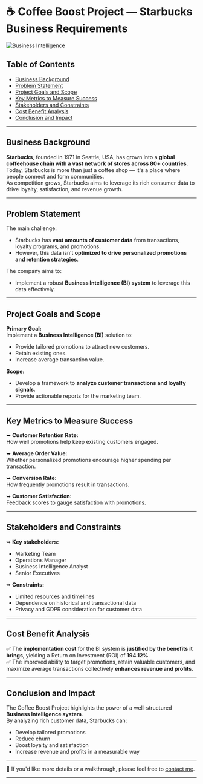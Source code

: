 # ☕ Coffee Boost Project — Starbucks Business Requirements

![Business Intelligence](https://img.shields.io/badge/Business-Intelligence-brightgreen)

##  Table of Contents
- [Business Background](#business-background)
- [Problem Statement](#problem-statement)
- [Project Goals and Scope](#project-goals-and-scope)
- [Key Metrics to Measure Success](#key-metrics-to-measure-success)
- [Stakeholders and Constraints](#stakeholders-and-constraints)
- [Cost Benefit Analysis](#cost-benefit-analysis)
- [Conclusion and Impact](#conclusion-and-impact)

---

##  Business Background

**Starbucks**, founded in 1971 in Seattle, USA, has grown into a **global coffeehouse chain with a vast network of stores across 80+ countries**.  
Today, Starbucks is more than just a coffee shop — it's a place where people connect and form communities.  
As competition grows, Starbucks aims to leverage its rich consumer data to drive loyalty, satisfaction, and revenue growth.

---

##  Problem Statement

The main challenge:
- Starbucks has **vast amounts of customer data** from transactions, loyalty programs, and promotions.
- However, this data isn’t **optimized to drive personalized promotions and retention strategies**.
  
The company aims to:
- Implement a robust **Business Intelligence (BI) system** to leverage this data effectively.

---

##  Project Goals and Scope

 **Primary Goal:**  
Implement a **Business Intelligence (BI)** solution to:
- Provide tailored promotions to attract new customers.
- Retain existing ones.
- Increase average transaction value.

 **Scope:**  
- Develop a framework to **analyze customer transactions and loyalty signals**.
- Provide actionable reports for the marketing team.

---

##  Key Metrics to Measure Success

➥ **Customer Retention Rate:**  
How well promotions help keep existing customers engaged.

➥ **Average Order Value:**  
Whether personalized promotions encourage higher spending per transaction.

➥ **Conversion Rate:**  
How frequently promotions result in transactions.

➥ **Customer Satisfaction:**  
Feedback scores to gauge satisfaction with promotions.

---

##  Stakeholders and Constraints

➥ **Key stakeholders:**  
- Marketing Team  
- Operations Manager  
- Business Intelligence Analyst  
- Senior Executives

➥ **Constraints:**  
- Limited resources and timelines  
- Dependence on historical and transactional data  
- Privacy and GDPR consideration for customer data

---

##  Cost Benefit Analysis

✅ The **implementation cost** for the BI system is **justified by the benefits it brings**, yielding a Return on Investment (ROI) of **194.12%**.  
✅ The improved ability to target promotions, retain valuable customers, and maximize average transactions collectively **enhances revenue and profits**.

---

##  Conclusion and Impact

 The Coffee Boost Project highlights the power of a well-structured **Business Intelligence system**.  
 By analyzing rich customer data, Starbucks can:
- Develop tailored promotions
- Reduce churn
- Boost loyalty and satisfaction
- Increase revenue and profits in a measurable way

---

🚥 If you'd like more details or a walkthrough, please feel free to [contact me](mailto:annizamegabianalysr@gmail.com).

---
